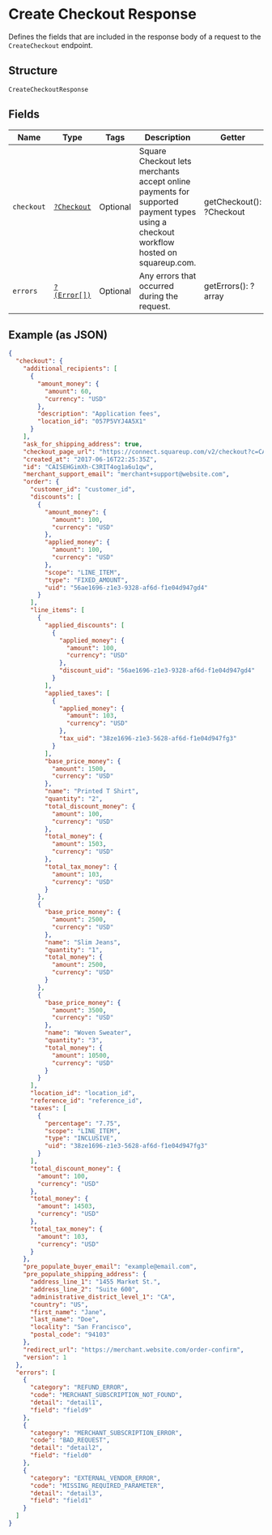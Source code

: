 
# Create Checkout Response

Defines the fields that are included in the response body of
a request to the `CreateCheckout` endpoint.

## Structure

`CreateCheckoutResponse`

## Fields

| Name | Type | Tags | Description | Getter | Setter |
|  --- | --- | --- | --- | --- | --- |
| `checkout` | [`?Checkout`](../../doc/models/checkout.md) | Optional | Square Checkout lets merchants accept online payments for supported<br>payment types using a checkout workflow hosted on squareup.com. | getCheckout(): ?Checkout | setCheckout(?Checkout checkout): void |
| `errors` | [`?(Error[])`](../../doc/models/error.md) | Optional | Any errors that occurred during the request. | getErrors(): ?array | setErrors(?array errors): void |

## Example (as JSON)

```json
{
  "checkout": {
    "additional_recipients": [
      {
        "amount_money": {
          "amount": 60,
          "currency": "USD"
        },
        "description": "Application fees",
        "location_id": "057P5VYJ4A5X1"
      }
    ],
    "ask_for_shipping_address": true,
    "checkout_page_url": "https://connect.squareup.com/v2/checkout?c=CAISEHGimXh-C3RIT4og1a6u1qw&l=CYTKRM7R7JMV8",
    "created_at": "2017-06-16T22:25:35Z",
    "id": "CAISEHGimXh-C3RIT4og1a6u1qw",
    "merchant_support_email": "merchant+support@website.com",
    "order": {
      "customer_id": "customer_id",
      "discounts": [
        {
          "amount_money": {
            "amount": 100,
            "currency": "USD"
          },
          "applied_money": {
            "amount": 100,
            "currency": "USD"
          },
          "scope": "LINE_ITEM",
          "type": "FIXED_AMOUNT",
          "uid": "56ae1696-z1e3-9328-af6d-f1e04d947gd4"
        }
      ],
      "line_items": [
        {
          "applied_discounts": [
            {
              "applied_money": {
                "amount": 100,
                "currency": "USD"
              },
              "discount_uid": "56ae1696-z1e3-9328-af6d-f1e04d947gd4"
            }
          ],
          "applied_taxes": [
            {
              "applied_money": {
                "amount": 103,
                "currency": "USD"
              },
              "tax_uid": "38ze1696-z1e3-5628-af6d-f1e04d947fg3"
            }
          ],
          "base_price_money": {
            "amount": 1500,
            "currency": "USD"
          },
          "name": "Printed T Shirt",
          "quantity": "2",
          "total_discount_money": {
            "amount": 100,
            "currency": "USD"
          },
          "total_money": {
            "amount": 1503,
            "currency": "USD"
          },
          "total_tax_money": {
            "amount": 103,
            "currency": "USD"
          }
        },
        {
          "base_price_money": {
            "amount": 2500,
            "currency": "USD"
          },
          "name": "Slim Jeans",
          "quantity": "1",
          "total_money": {
            "amount": 2500,
            "currency": "USD"
          }
        },
        {
          "base_price_money": {
            "amount": 3500,
            "currency": "USD"
          },
          "name": "Woven Sweater",
          "quantity": "3",
          "total_money": {
            "amount": 10500,
            "currency": "USD"
          }
        }
      ],
      "location_id": "location_id",
      "reference_id": "reference_id",
      "taxes": [
        {
          "percentage": "7.75",
          "scope": "LINE_ITEM",
          "type": "INCLUSIVE",
          "uid": "38ze1696-z1e3-5628-af6d-f1e04d947fg3"
        }
      ],
      "total_discount_money": {
        "amount": 100,
        "currency": "USD"
      },
      "total_money": {
        "amount": 14503,
        "currency": "USD"
      },
      "total_tax_money": {
        "amount": 103,
        "currency": "USD"
      }
    },
    "pre_populate_buyer_email": "example@email.com",
    "pre_populate_shipping_address": {
      "address_line_1": "1455 Market St.",
      "address_line_2": "Suite 600",
      "administrative_district_level_1": "CA",
      "country": "US",
      "first_name": "Jane",
      "last_name": "Doe",
      "locality": "San Francisco",
      "postal_code": "94103"
    },
    "redirect_url": "https://merchant.website.com/order-confirm",
    "version": 1
  },
  "errors": [
    {
      "category": "REFUND_ERROR",
      "code": "MERCHANT_SUBSCRIPTION_NOT_FOUND",
      "detail": "detail1",
      "field": "field9"
    },
    {
      "category": "MERCHANT_SUBSCRIPTION_ERROR",
      "code": "BAD_REQUEST",
      "detail": "detail2",
      "field": "field0"
    },
    {
      "category": "EXTERNAL_VENDOR_ERROR",
      "code": "MISSING_REQUIRED_PARAMETER",
      "detail": "detail3",
      "field": "field1"
    }
  ]
}
```

